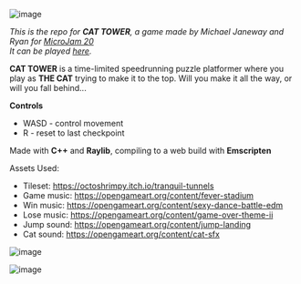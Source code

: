 ![image](https://github.com/user-attachments/assets/a86bc9eb-4da8-4c3b-bef6-5b87b6837340)

_This is the repo for **CAT TOWER**, a game made by Michael Janeway and Ryan for [MicroJam 20](https://itch.io/jam/micro-jam-020)_  
_It can be played [here](https://happyfacemike.itch.io/cat-tower)._

**CAT TOWER** is a time-limited speedrunning puzzle platformer where you play as **THE CAT** trying to make it to the top. Will you make it all the way, or will you fall behind...

**Controls**  
- WASD - control movement
- R - reset to last checkpoint

Made with **C++** and **Raylib**, compiling to a web build with **Emscripten**

Assets Used:

- Tileset: https://octoshrimpy.itch.io/tranquil-tunnels  
- Game music: https://opengameart.org/content/fever-stadium   
- Win music: https://opengameart.org/content/sexy-dance-battle-edm 
- Lose music: https://opengameart.org/content/game-over-theme-ii 
- Jump sound: https://opengameart.org/content/jump-landing 
- Cat sound: https://opengameart.org/content/cat-sfx

![image](https://github.com/user-attachments/assets/6c313558-2c98-46b3-b963-200933a82fb5)

![image](https://github.com/user-attachments/assets/f362b3d8-d41e-452f-9a21-e1ff5c3982c4)
